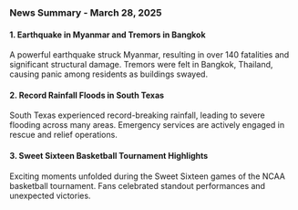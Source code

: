 ### News Summary - March 28, 2025

#### 1. Earthquake in Myanmar and Tremors in Bangkok
A powerful earthquake struck Myanmar, resulting in over 140 fatalities and significant structural damage. Tremors were felt in Bangkok, Thailand, causing panic among residents as buildings swayed.

#### 2. Record Rainfall Floods in South Texas
South Texas experienced record-breaking rainfall, leading to severe flooding across many areas. Emergency services are actively engaged in rescue and relief operations.

#### 3. Sweet Sixteen Basketball Tournament Highlights
Exciting moments unfolded during the Sweet Sixteen games of the NCAA basketball tournament. Fans celebrated standout performances and unexpected victories.